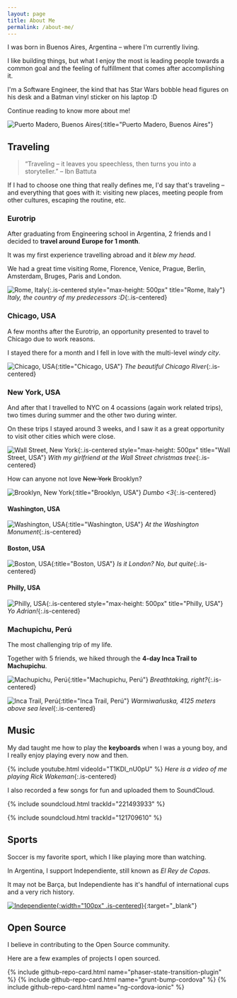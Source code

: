```yaml
---
layout: page
title: About Me
permalink: /about-me/
---
```


I was born in Buenos Aires, Argentina – where I'm currently living.

I like building things, but what I enjoy the most is leading people towards a common goal and the feeling of fulfillment that comes after accomplishing it.

I'm a Software Engineer, the kind that has Star Wars bobble head figures on his desk and a Batman vinyl sticker on his laptop :D

Continue reading to know more about me!

![Puerto Madero, Buenos Aires](/assets/about-me/buenos-aires.jpg){:title="Puerto Madero, Buenos Aires"}

## Traveling

> “Traveling – it leaves you speechless, then turns you into a storyteller.” – Ibn Battuta

If I had to choose one thing that really defines me, I'd say that's traveling – and everything that goes with it: visiting new places, meeting people from other cultures, escaping the routine, etc.

### Eurotrip

After graduating from Engineering school in Argentina, 2 friends and I decided to **travel around Europe for 1 month**.

It was my first experience travelling abroad and it _blew my head_.

We had a great time visiting Rome, Florence, Venice, Prague, Berlin, Amsterdam, Bruges, Paris and London.

![Rome, Italy](/assets/about-me/rome.jpg){:.is-centered style="max-height: 500px" title="Rome, Italy"}
_Italy, the country of my predecessors :D_{:.is-centered}

### Chicago, USA

A few months after the Eurotrip, an opportunity presented to travel to Chicago due to work reasons.

I stayed there for a month and I fell in love with the multi-level _windy city_.

![Chicago, USA](/assets/about-me/chicago.jpg){:title="Chicago, USA"}
_The beautiful Chicago River_{:.is-centered}

### New York, USA

And after that I travelled to NYC on 4 ocassions (again work related trips), two times during summer and the other two during winter.

On these trips I stayed around 3 weeks, and I saw it as a great opportunity to visit other cities which were close.

![Wall Street, New York](/assets/about-me/nyc-christmas.jpg){:.is-centered style="max-height: 500px" title="Wall Street, USA"}
_With my girlfriend at the Wall Street christmas tree_{:.is-centered}

How can anyone not love <strike>New York</strike> Brooklyn?

![Brooklyn, New York](/assets/about-me/brooklyn.jpg){:title="Brooklyn, USA"}
_Dumbo <3_{:.is-centered}

#### Washington, USA

![Washington, USA](/assets/about-me/washington.jpg){:title="Washington, USA"}
_At the Washington Monument_{:.is-centered}

#### Boston, USA

![Boston, USA](/assets/about-me/boston.jpg){:title="Boston, USA"}
_Is it London? No, but quite_{:.is-centered}

#### Philly, USA

![Philly, USA](/assets/about-me/philly.jpg){:.is-centered style="max-height: 500px" title="Philly, USA"}
_Yo Adrian!_{:.is-centered}

### Machupichu, Perú

The most challenging trip of my life.

Together with 5 friends, we hiked through the **4-day Inca Trail to Machupichu**.

![Machupichu, Perú](/assets/about-me/machupichu.jpg){:title="Machupichu, Perú"}
_Breathtaking, right?_{:.is-centered}

![Inca Trail, Perú](/assets/about-me/warmiwañusca.jpg){:title="Inca Trail, Perú"}
_Warmiwañuska, 4125 meters above sea level_{:.is-centered}

## Music

My dad taught me how to play the **keyboards** when I was a young boy, and I really enjoy playing every now and then.

{% include youtube.html videoId="T1KDl_nU0pU" %}
_Here is a video of me playing Rick Wakeman_{:.is-centered}

I also recorded a few songs for fun and uploaded them to SoundCloud.

{% include soundcloud.html trackId="221493933" %}

{% include soundcloud.html trackId="121709610" %}

## Sports

Soccer is my favorite sport, which I like playing more than watching.

In Argentina, I support Independiente, still known as _El Rey de Copas_.

It may not be Barça, but Independiente has it's handful of international cups and a very rich history.

[![Independiente](https://upload.wikimedia.org/wikipedia/commons/d/db/Escudo_del_Club_Atl%C3%A9tico_Independiente.svg){:width="100px" .is-centered}](https://g.co/kgs/ZAs9vj){:target="_blank"}

## Open Source

I believe in contributing to the Open Source community.

Here are a few examples of projects I open sourced.

{% include github-repo-card.html name="phaser-state-transition-plugin" %}
{% include github-repo-card.html name="grunt-bump-cordova" %}
{% include github-repo-card.html name="ng-cordova-ionic" %}
